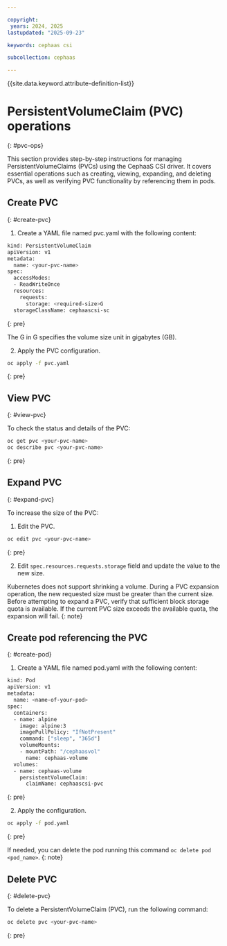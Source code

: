 ```yaml
---

copyright:
 years: 2024, 2025
lastupdated: "2025-09-23"

keywords: cephaas csi

subcollection: cephaas

---
```


{{site.data.keyword.attribute-definition-list}}

# PersistentVolumeClaim (PVC) operations
{: #pvc-ops}

This section provides step-by-step instructions for managing PersistentVolumeClaims (PVCs) using the CephaaS CSI driver. It covers essential operations such as creating, viewing, expanding, and deleting PVCs, as well as verifying PVC functionality by referencing them in pods.

## Create PVC
{: #create-pvc}

1. Create a YAML file named pvc.yaml with the following content:

```sh
kind: PersistentVolumeClaim
apiVersion: v1
metadata:
  name: <your-pvc-name>
spec:
  accessModes:
  - ReadWriteOnce
  resources:
    requests:
      storage: <required-size>G
  storageClassName: cephaascsi-sc
```
{: pre}

The G in <required-size>G specifies the volume size unit in gigabytes (GB).

2. Apply the PVC configuration. 

```sh
oc apply -f pvc.yaml
```
{: pre}

## View PVC
{: #view-pvc}

To check the status and details of the PVC:

```sh
oc get pvc <your-pvc-name>
oc describe pvc <your-pvc-name>
```
{: pre}

## Expand PVC
{: #expand-pvc}

To increase the size of the PVC:

1. Edit the PVC. 

```sh
oc edit pvc <your-pvc-name>
```
{: pre}

2. Edit `spec.resources.requests.storage` field and update the value to the new size.

Kubernetes does not support shrinking a volume. During a PVC expansion operation, the new requested size must be greater than the current size. Before attempting to expand a PVC, verify that sufficient block storage quota is available. If the current PVC size exceeds the available quota, the expansion will fail.
{: note}

## Create pod referencing the PVC
{: #create-pod}

1. Create a YAML file named pod.yaml with the following content:

```sh
kind: Pod
apiVersion: v1
metadata:
  name: <name-of-your-pod>
spec:
  containers:
  - name: alpine
    image: alpine:3
    imagePullPolicy: "IfNotPresent"
    command: ["sleep", "365d"]
    volumeMounts:
    - mountPath: "/cephaasvol"
      name: cephaas-volume
  volumes:
  - name: cephaas-volume
    persistentVolumeClaim:
      claimName: cephaascsi-pvc
```
{: pre}

2. Apply the configuration. 

```sh
oc apply -f pod.yaml
```
{: pre}

If needed, you can delete the pod running this command `oc delete pod <pod_name>`.
{: note}

## Delete PVC
{: #delete-pvc}

To delete a PersistentVolumeClaim (PVC), run the following command:

```sh
oc delete pvc <your-pvc-name>
```
{: pre}

